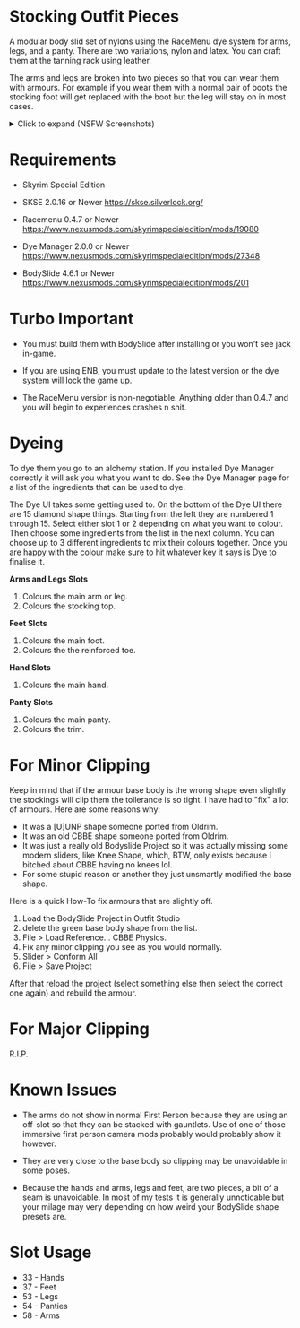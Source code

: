# Stocking Outfit Pieces

A modular body slid set of nylons using the RaceMenu dye system for arms, legs, and a panty. There are two variations, nylon and latex. You can craft them at the tanning rack using leather.

The arms and legs are broken into two pieces so that you can wear them with armours. For example if you wear them with a normal pair of boots the stocking foot will get replaced with the boot but the leg will stay on in most cases.

<details>
    <summary>Click to expand (NSFW Screenshots)</summary>

![Nylons](https://i.imgur.com/3xkAqyK.png)

![Latex](https://i.imgur.com/pDoBBno.png)

    </summary>
</details>


# Requirements

* Skyrim Special Edition

* SKSE 2.0.16 or Newer
  https://skse.silverlock.org/

* Racemenu 0.4.7 or Newer
  https://www.nexusmods.com/skyrimspecialedition/mods/19080

* Dye Manager 2.0.0 or Newer
  https://www.nexusmods.com/skyrimspecialedition/mods/27348

* BodySlide 4.6.1 or Newer
  https://www.nexusmods.com/skyrimspecialedition/mods/201

# Turbo Important

* You must build them with BodySlide after installing or you won't see jack in-game.

* If you are using ENB, you must update to the latest version or the dye system will lock the game up.

* The RaceMenu version is non-negotiable. Anything older than 0.4.7 and you will begin to experiences crashes n shit.

# Dyeing

To dye them you go to an alchemy station. If you installed Dye Manager correctly it will ask you what you want to do. See the Dye Manager page for a list of the ingredients that can be used to dye.

The Dye UI takes some getting used to. On the bottom of the Dye UI there are 15 diamond shape things. Starting from the left they are numbered 1 through 15. Select either slot 1 or 2 depending on what you want to colour. Then choose some ingredients from the list in the next column. You can choose up to 3 different ingredients to mix their colours together. Once you are happy with the colour make sure to hit whatever key it says is Dye to finalise it.

**Arms and Legs Slots**
1. Colours the main arm or leg.
2. Colours the stocking top.

**Feet Slots**
1. Colours the main foot.
2. Colours the the reinforced toe.

**Hand Slots**
1. Colours the main hand.

**Panty Slots**
1. Colours the main panty.
2. Colours the trim.

# For Minor Clipping

Keep in mind that if the armour base body is the wrong shape even slightly the stockings will clip them the tollerance is so tight. I have had to "fix" a lot of armours. Here are some reasons why:

* It was a [U]UNP shape someone ported from Oldrim.
* It was an old CBBE shape someone ported from Oldrim.
* It was just a really old Bodyslide Project so it was actually missing some modern sliders, like Knee Shape, which, BTW, only exists because I bitched about CBBE having no knees lol.
* For some stupid reason or another they just unsmartly modified the base shape.

Here is a quick How-To fix armours that are slightly off.

1) Load the BodySlide Project in Outfit Studio
2) delete the green base body shape from the list.
3) File > Load Reference... CBBE Physics.
4) Fix any minor clipping you see as you would normally.
5) Slider > Conform All
6) File > Save Project

After that reload the project (select something else then select the correct one again) and rebuild the armour.

# For Major Clipping

R.I.P.

# Known Issues

* The arms do not show in normal First Person because they are using an off-slot so that they can be stacked with gauntlets. Use of one of those immersive first person camera mods probably would probably show it however.

* They are very close to the base body so clipping may be unavoidable in some poses.

* Because the hands and arms, legs and feet, are two pieces, a bit of a seam is unavoidable. In most of my tests it is generally unnoticable but your milage may very depending on how weird your BodySlide shape presets are.

# Slot Usage

* 33 - Hands
* 37 - Feet
* 53 - Legs
* 54 - Panties
* 58 - Arms
